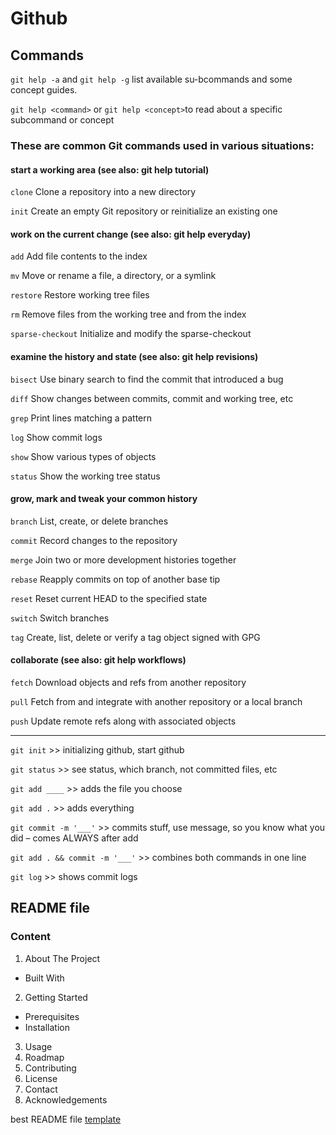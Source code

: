 # Github

## Commands

`git help -a` and `git help -g` list available su-bcommands and some concept guides.

`git help <command>` or `git help <concept>`to read about a specific subcommand or concept

### These are common Git commands used in various situations:

#### start a working area (see also: git help tutorial)

`clone` Clone a repository into a new directory

`init` Create an empty Git repository or reinitialize an existing one

#### work on the current change (see also: git help everyday)

`add` Add file contents to the index

`mv` Move or rename a file, a directory, or a symlink

`restore` Restore working tree files

`rm` Remove files from the working tree and from the index

`sparse-checkout` Initialize and modify the sparse-checkout

#### examine the history and state (see also: git help revisions)

`bisect` Use binary search to find the commit that introduced a bug

`diff` Show changes between commits, commit and working tree, etc

`grep` Print lines matching a pattern

`log` Show commit logs

`show` Show various types of objects

`status` Show the working tree status

#### grow, mark and tweak your common history

`branch` List, create, or delete branches

`commit` Record changes to the repository

`merge` Join two or more development histories together

`rebase` Reapply commits on top of another base tip

`reset` Reset current HEAD to the specified state

`switch` Switch branches

`tag` Create, list, delete or verify a tag object signed with GPG

#### collaborate (see also: git help workflows)

`fetch` Download objects and refs from another repository

`pull` Fetch from and integrate with another repository or a local branch

`push` Update remote refs along with associated objects

---

`git init` >> initializing github, start github

`git status` >> see status, which branch, not committed files, etc

`git add ____` >> adds the file you choose

`git add .` >> adds everything

`git commit -m '___'` >> commits stuff, use message, so you know what you did – comes ALWAYS after add

`git add . && commit -m '___'` >> combines both commands in one line

`git log` >> shows commit logs

## README file

### Content

1. About The Project

- Built With

2. Getting Started

- Prerequisites
- Installation

3. Usage
4. Roadmap
5. Contributing
6. License
7. Contact
8. Acknowledgements

best README file [template](https://github.com/othneildrew/Best-README-Template/blob/master/BLANK_README.md)
